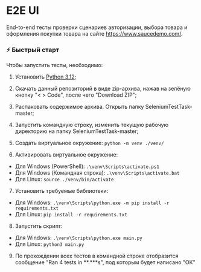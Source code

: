 # E2E UI

End-to-end тесты проверки сценариев авторизации, выбора товара и оформления покупки товара на сайте https://www.saucedemo.com/.

### ⚡ Быстрый старт

Чтобы запустить тесты, необходимо:

1. Установить [Python 3.12](https://www.python.org/downloads/);
2. Скачать данный репозиторий в виде zip-архива, нажав на зелёную кнопку "< > Code", после чего "Download ZIP";
3. Распаковать содержимое архива. Открыть папку SeleniumTestTask-master;
4. Запустить командную строку, изменить текущую рабочую директорию на папку SeleniumTestTask-master;
5. Создать виртуальное окружение: `python -m venv ./venv/`

6. Активировать виртуальное окружение:

- Для Windows (PowerShell): `.\venv\Scripts\activate.ps1`
- Для Windows (Командная строка): `.\venv\Scripts\activate.bat`
- Для Linux: `source ./venv/bin/activate`

7. Установить требуемые библиотеки:

- Для Windows: `.\venv\Scripts\python.exe -m pip install -r requirements.txt`
- Для Linux: `pip install -r requirements.txt`

8. Запустить скрипт:

- Для Windows: `.\venv\Scripts\python.exe main.py`
- Для Linux: `python3 main.py`

9. По прохождении всех тестов в командной строке отобразится сообщение "Ran 4 tests in **.***s", под которым будет написано "OK"